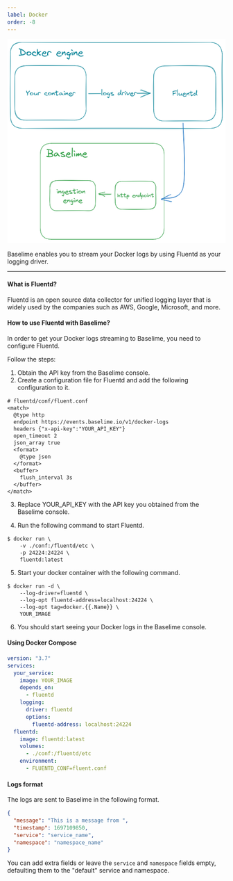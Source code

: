 ```yaml
---
label: Docker
order: -8
---
```


![Sending Telemetry data to Baselime](../assets/images/illustrations/sending-data/docker-ingestion.png)

Baselime enables you to stream your Docker logs by using Fluentd as your logging driver.

---

#### What is Fluentd?
Fluentd is an open source data collector for unified logging layer that is widely used
by the companies such as AWS, Google, Microsoft, and more.

#### How to use Fluentd with Baselime?
In order to get your Docker logs streaming to Baselime, you need to configure Fluentd.

Follow the steps:
1. Obtain the API key from the Baselime console.
2. Create a configuration file for Fluentd and add the following configuration to it.
```apacheconf # :icon-code: fluent.conf
# fluentd/conf/fluent.conf
<match>
  @type http
  endpoint https://events.baselime.io/v1/docker-logs
  headers {"x-api-key":"YOUR_API_KEY"}
  open_timeout 2
  json_array true
  <format>
    @type json
  </format>
  <buffer>
    flush_interval 3s
  </buffer>
</match>
```
3. Replace YOUR_API_KEY with the API key you obtained from the Baselime console.

4. Run the following command to start Fluentd.
```shell
$ docker run \
    -v ./conf:/fluentd/etc \
    -p 24224:24224 \
    fluentd:latest
```

5. Start your docker container with the following command.
```shell
$ docker run -d \
    --log-driver=fluentd \
    --log-opt fluentd-address=localhost:24224 \
    --log-opt tag=docker.{{.Name}} \
    YOUR_IMAGE
```

6. You should start seeing your Docker logs in the Baselime console.


#### Using Docker Compose
```yaml
version: "3.7"
services:
  your_service:
    image: YOUR_IMAGE
    depends_on:
      - fluentd
    logging:
      driver: fluentd
      options:
        fluentd-address: localhost:24224
  fluentd:
    image: fluentd:latest
    volumes:
      - ./conf:/fluentd/etc
    environment:
      - FLUENTD_CONF=fluent.conf
```

#### Logs format
The logs are sent to Baselime in the following format.
```json
{
  "message": "This is a message from ",
  "timestamp": 1697109850,
  "service": "service_name",
  "namespace": "namespace_name"
}
```

You can add extra fields or leave the `service` and `namespace` fields empty, defaulting them
to the "default" service and namespace.